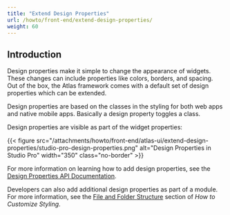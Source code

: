 ```yaml
---
title: "Extend Design Properties"
url: /howto/front-end/extend-design-properties/
weight: 60
---
```


## Introduction

Design properties make it simple to change the appearance of widgets. These changes can include properties like colors, borders, and spacing. Out of the box, the Atlas framework comes with a default set of design properties which can be extended.

Design properties are based on the classes in the styling for both web apps and native mobile apps. Basically a design property toggles a class.

Design properties are visible as part of the widget properties:

{{< figure src="/attachments/howto/front-end/atlas-ui/extend-design-properties/studio-pro-design-properties.png" alt="Design Properties in Studio Pro"   width="350"  class="no-border" >}}

For more information on learning how to add design properties, see the [Design Properties API Documentation](/apidocs-mxsdk/apidocs/design-properties/).

Developers can also add additional design properties as part of a module. For more information, see the [File and Folder Structure](/howto/front-end/customize-styling-new/#file-and-folder) section of *How to Customize Styling*.

